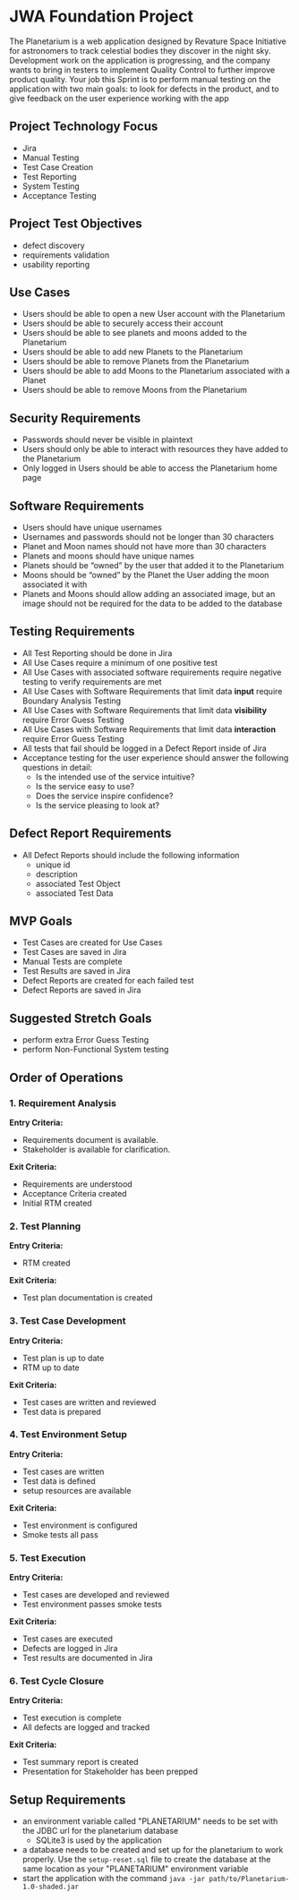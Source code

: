 # JWA Foundation Project
The Planetarium is a web application designed by Revature Space Initiative for astronomers to track celestial bodies they discover in the night sky. Development work on the application is progressing, and the company wants to bring in testers to implement Quality Control to further improve product quality. Your job this Sprint is to perform manual testing on the application  with two main goals: to look for defects in the product, and to give feedback on the user experience working with the app

## Project Technology Focus
- Jira
- Manual Testing
- Test Case Creation
- Test Reporting
- System Testing
- Acceptance Testing

## Project Test Objectives
- defect discovery
- requirements validation
- usability reporting

## Use Cases
- Users should be able to open a new User account with the Planetarium
- Users should be able to securely access their account
- Users should be able to see planets and moons added to the Planetarium
- Users should be able to add new Planets to the Planetarium
- Users should be able to remove Planets from the Planetarium
- Users should be able to add Moons to the Planetarium associated with a Planet
- Users should be able to remove Moons from the Planetarium

## Security Requirements
- Passwords should never be visible in plaintext
- Users should only be able to interact with resources they have added to the Planetarium
- Only logged in Users should be able to access the Planetarium home page

## Software Requirements  
- Users should have unique usernames
- Usernames and passwords should not be longer than 30 characters
- Planet and Moon names should not have more than 30 characters
- Planets and moons should have unique names
- Planets should be “owned” by the user that added it to the Planetarium
- Moons should be “owned” by the Planet the User adding the moon associated it with
- Planets and Moons should allow adding an associated image, but an image should not be required for the data to be added to the database

## Testing Requirements
- All Test Reporting should be done in Jira
- All Use Cases require a minimum of one positive test
- All Use Cases with associated software requirements require negative testing to verify requirements are met
- All Use Cases with Software Requirements that limit data **input** require Boundary Analysis Testing
- All Use Cases with Software Requirements that limit data **visibility** require Error Guess Testing
- All Use Cases with Software Requirements that limit data **interaction** require Error Guess Testing
- All tests that fail should be logged in a Defect Report inside of Jira
- Acceptance testing for the user experience should answer the following questions in detail:
    - Is the intended use of the service intuitive?
    - Is the service easy to use?
    - Does the service inspire confidence?
    - Is the service pleasing to look at?

## Defect Report Requirements
- All Defect Reports should include the following information
    - unique id
    - description
    - associated Test Object
    - associated Test Data

## MVP Goals
- Test Cases are created for Use Cases
- Test Cases are saved in Jira
- Manual Tests are complete
- Test Results are saved in Jira
- Defect Reports are created for each failed test
- Defect Reports are saved in Jira

## Suggested Stretch Goals
- perform extra Error Guess Testing
- perform Non-Functional System testing

## Order of Operations

### 1. Requirement Analysis
**Entry Criteria:**
- Requirements document is available.
- Stakeholder is available for clarification.

**Exit Criteria:**
- Requirements are understood
- Acceptance Criteria created
- Initial RTM created

### 2. Test Planning
**Entry Criteria:**
- RTM created

**Exit Criteria:**
- Test plan documentation is created

### 3. Test Case Development
**Entry Criteria:**
- Test plan is up to date
- RTM up to date

**Exit Criteria:**
- Test cases are written and reviewed
- Test data is prepared

### 4. Test Environment Setup
**Entry Criteria:**
- Test cases are written
- Test data is defined
- setup resources are available

**Exit Criteria:**
- Test environment is configured
- Smoke tests all pass

### 5. Test Execution
**Entry Criteria:**
- Test cases are developed and reviewed
- Test environment passes smoke tests

**Exit Criteria:**
- Test cases are executed
- Defects are logged in Jira
- Test results are documented in Jira

### 6. Test Cycle Closure
**Entry Criteria:**
- Test execution is complete
- All defects are logged and tracked

**Exit Criteria:**
- Test summary report is created
- Presentation for Stakeholder has been prepped

## Setup Requirements
- an environment variable called "PLANETARIUM" needs to be set with the JDBC url for the planetarium database
    - SQLite3 is used by the application
- a database needs to be created and set up for the planetarium to work properly. Use the ```setup-reset.sql``` file to create the database at the same location as your "PLANETARIUM" environment variable
-  start the application with the command ```java -jar path/to/Planetarium-1.0-shaded.jar```
